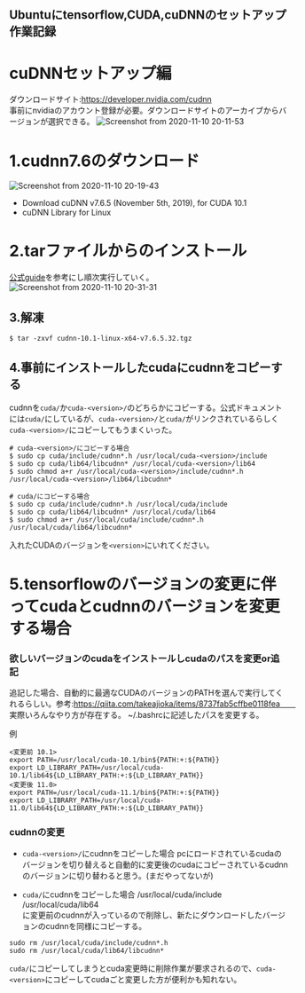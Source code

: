 ## Ubuntuにtensorflow,CUDA,cuDNNのセットアップ作業記録
# cuDNNセットアップ編
ダウンロードサイト:https://developer.nvidia.com/cudnn  
事前にnvidiaのアカウント登録が必要。ダウンロードサイトのアーカイブからバージョンが選択できる。
![Screenshot from 2020-11-10 20-11-53](https://user-images.githubusercontent.com/54575368/98667736-2cdfe480-2392-11eb-9ffc-4dc61d8c5c1a.png)

# 1.cudnn7.6のダウンロード
![Screenshot from 2020-11-10 20-19-43](https://user-images.githubusercontent.com/54575368/98668018-99f37a00-2392-11eb-8057-48c505e09335.png)
- Download cuDNN v7.6.5 (November 5th, 2019), for CUDA 10.1
- cuDNN Library for Linux

# 2.tarファイルからのインストール
[公式guide](https://docs.nvidia.com/deeplearning/cudnn/install-guide/index.html#installlinux-tar)を参考にし順次実行していく。
![Screenshot from 2020-11-10 20-31-31](https://user-images.githubusercontent.com/54575368/98668824-c52a9900-2393-11eb-9bc0-3bfa44c9fead.png)
## 3.解凍
```
$ tar -zxvf cudnn-10.1-linux-x64-v7.6.5.32.tgz
```
## 4.事前にインストールしたcudaにcudnnをコピーする
cudnnを`cuda/`か`cuda-<version>/`のどちらかにコピーする。公式ドキュメントには`cuda/`にしているが、`cuda-<version>/`と`cuda/`がリンクされているらしく`cuda-<version>/`にコピーしてもうまくいった。
```
# cuda-<version>/にコピーする場合 
$ sudo cp cuda/include/cudnn*.h /usr/local/cuda-<version>/include
$ sudo cp cuda/lib64/libcudnn* /usr/local/cuda-<version>/lib64
$ sudo chmod a+r /usr/local/cuda-<version>/include/cudnn*.h /usr/local/cuda-<version>/lib64/libcudnn*

# cuda/にコピーする場合
$ sudo cp cuda/include/cudnn*.h /usr/local/cuda/include
$ sudo cp cuda/lib64/libcudnn* /usr/local/cuda/lib64
$ sudo chmod a+r /usr/local/cuda/include/cudnn*.h /usr/local/cuda/lib64/libcudnn*
```
入れたCUDAのバージョンを`<version>`にいれてください。

# 5.tensorflowのバージョンの変更に伴ってcudaとcudnnのバージョンを変更する場合
### 欲しいバージョンのcudaをインストールしcudaのパスを変更or追記
追記した場合、自動的に最適なCUDAのバージョンのPATHを選んで実行してくれるらしい。参考:https://qiita.com/takeajioka/items/8737fab5cffbe0118fea　　
実際いろんなやり方が存在する。
~/.bashrcに記述したパスを変更する。

例
```
<変更前 10.1>
export PATH=/usr/local/cuda-10.1/bin${PATH:+:${PATH}}
export LD_LIBRARY_PATH=/usr/local/cuda-10.1/lib64${LD_LIBRARY_PATH:+:${LD_LIBRARY_PATH}}
<変更後 11.0>
export PATH=/usr/local/cuda-11.1/bin${PATH:+:${PATH}}
export LD_LIBRARY_PATH=/usr/local/cuda-11.0/lib64${LD_LIBRARY_PATH:+:${LD_LIBRARY_PATH}}
```
### cudnnの変更
- `cuda-<version>/`にcudnnをコピーした場合
pcにロードされているcudaのバージョンを切り替えると自動的に変更後のcudaにコピーされているcudnnのバージョンに切り替わると思う。(まだやってないが)

- `cuda/`にcudnnをコピーした場合
/usr/local/cuda/include  
/usr/local/cuda/lib64  
に変更前のcudnnが入っているので削除し、新たにダウンロードしたバージョンのcudnnを同様にコピーする。
```
sudo rm /usr/local/cuda/include/cudnn*.h
sudo rm /usr/local/cuda/lib64/libcudnn*
```
`cuda/`にコピーしてしまうとcuda変更時に削除作業が要求されるので、`cuda-<version>`にコピーしてcudaごと変更した方が便利かも知れない。
